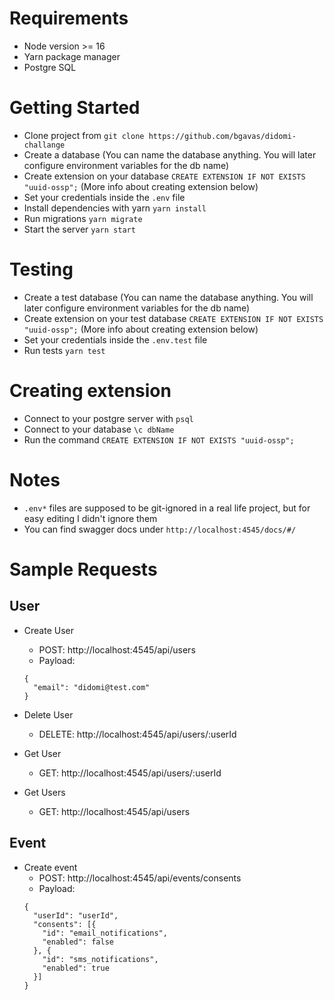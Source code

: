 # Requirements
- Node version >= 16
- Yarn package manager
- Postgre SQL

# Getting Started
- Clone project from `git clone https://github.com/bgavas/didomi-challange`
- Create a database (You can name the database anything. You will later configure environment variables for the db name)
- Create extension on your database `CREATE EXTENSION IF NOT EXISTS "uuid-ossp";` (More info about creating extension below)
- Set your credentials inside the `.env` file 
- Install dependencies with yarn `yarn install`
- Run migrations `yarn migrate`
- Start the server `yarn start`

# Testing
- Create a test database (You can name the database anything. You will later configure environment variables for the db name)
- Create extension on your test database `CREATE EXTENSION IF NOT EXISTS "uuid-ossp";` (More info about creating extension below)
- Set your credentials inside the `.env.test` file
- Run tests `yarn test`

# Creating extension
- Connect to your postgre server with `psql`
- Connect to your database `\c dbName`
- Run the command `CREATE EXTENSION IF NOT EXISTS "uuid-ossp";`

# Notes
- `.env*` files are supposed to be git-ignored in a real life project, but for easy editing I didn't ignore them
- You can find swagger docs under `http://localhost:4545/docs/#/`

# Sample Requests
## User
- Create User
  - POST: http://localhost:4545/api/users
  - Payload: 
  ```
  {
    "email": "didomi@test.com"
  }
  ```

- Delete User
  - DELETE: http://localhost:4545/api/users/:userId

- Get User
  - GET: http://localhost:4545/api/users/:userId

- Get Users
  - GET: http://localhost:4545/api/users

## Event
- Create event
  - POST: http://localhost:4545/api/events/consents
  - Payload:
  ```
  {
    "userId": "userId",
    "consents": [{
      "id": "email_notifications",
      "enabled": false
    }, {
      "id": "sms_notifications",
      "enabled": true
    }]
  }
  ```
